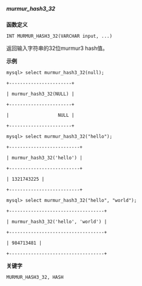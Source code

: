##### murmur\_hash3\_32

**函数定义**

`INT MURMUR_HASH3_32(VARCHAR input, ...)`

返回输入字符串的32位murmur3 hash值。

  

**示例**

`mysql> select murmur_hash3_32(null);`

`+-----------------------+`

`| murmur_hash3_32(NULL) |`

`+-----------------------+`

`|                  NULL |`

`+-----------------------+`

`mysql> select murmur_hash3_32("hello");`

`+--------------------------+`

`| murmur_hash3_32('hello') |`

`+--------------------------+`

`| 1321743225 |`

`+--------------------------+`

`mysql> select murmur_hash3_32("hello", "world");`

`+-----------------------------------+`

`| murmur_hash3_32('hello', 'world') |`

`+-----------------------------------+`

`| 984713481 |`

`+-----------------------------------+`

  

**关键字**

`MURMUR_HASH3_32, HASH`